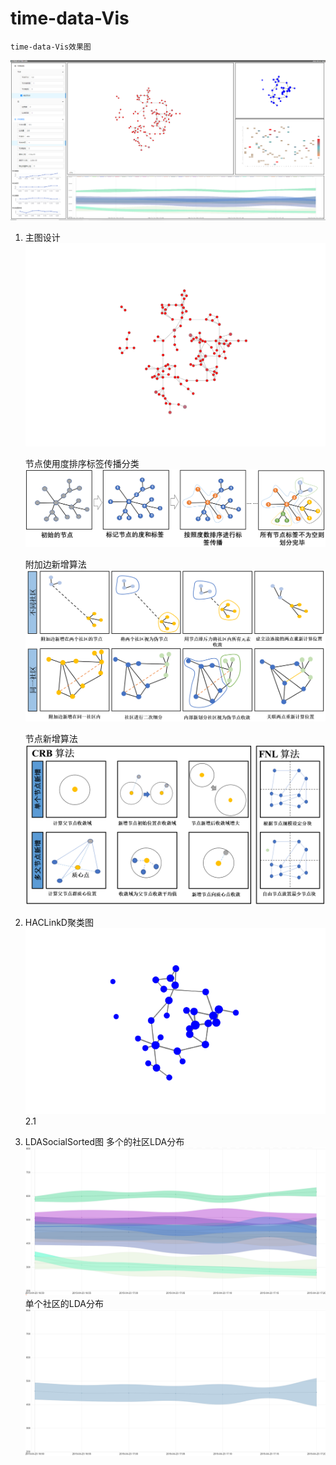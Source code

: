 # time-data-Vis
    time-data-Vis效果图
![Image text](https://github.com/ZhangLangZhong/time_data_vis/blob/master/src/assets/image/1.PNG)

1. 主图设计
![Image text](https://github.com/ZhangLangZhong/time_data_vis/blob/master/src/assets/image/2.PNG)

    节点使用度排序标签传播分类
![Image text](https://github.com/ZhangLangZhong/time_data_vis/blob/master/src/assets/image/main/1.PNG)

    附加边新增算法
![Image text](https://github.com/ZhangLangZhong/time_data_vis/blob/master/src/assets/image/main/2.PNG)

    节点新增算法
![Image text](https://github.com/ZhangLangZhong/time_data_vis/blob/master/src/assets/image/main/3.PNG)

2. HACLinkD聚类图
![Image text](https://github.com/ZhangLangZhong/time_data_vis/blob/master/src/assets/image/3.PNG)
    2.1

3. LDASocialSorted图
    多个的社区LDA分布
![Image text](https://github.com/ZhangLangZhong/time_data_vis/blob/master/src/assets/image/7.PNG)
    单个社区的LDA分布
![Image text](https://github.com/ZhangLangZhong/time_data_vis/blob/master/src/assets/image/8.PNG)